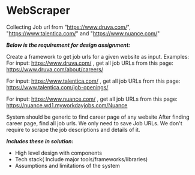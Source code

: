 # WebScraper
 Collecting Job url from "https://www.druva.com/", "https://www.talentica.com/" and "https://www.nuance.com/"

***Below is the requirement for design assignment:***

Create a framework to get job urls for a given website as input. Examples:
For input: https://www.druva.com/ , get all job URLs from this page: https://www.druva.com/about/careers/ 

For input: https://www.talentica.com/ , get all job URLs from this page: https://www.talentica.com/job-openings/

For input: https://www.nuance.com/ , get all job URLs from this page: https://nuance.wd1.myworkdayjobs.com/Nuance 

System should be generic to find career page of any website
After finding career page, find all job urls. We only need to save Job URLs. We don't require to scrape the job descriptions and details of it.

***Includes these in solution:***
* High level design with components
* Tech stack( Include major tools/frameworks/libraries)
* Assumptions and limitations of the system